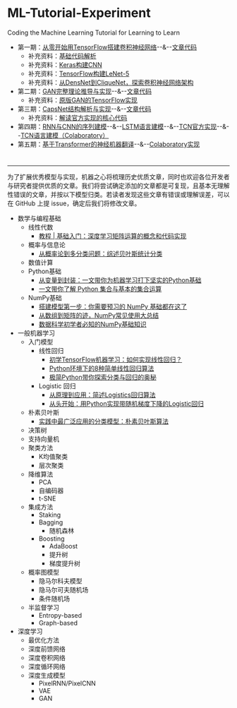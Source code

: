 # ML-Tutorial-Experiment
Coding the Machine Learning Tutorial for Learning to Learn 

- 第一期：[从零开始用TensorFlow搭建卷积神经网络](https://www.jiqizhixin.com/articles/2017-08-29-14)--&--[文章代码](https://github.com/jiqizhixin/ML-Tutorial-Experiment/blob/master/Experiments/tf_CNN_Tutorial.ipynb)
  -  补充资料：[基础代码解析](https://github.com/jiqizhixin/ML-Tutorial-Experiment/blob/master/Experiments/tf_trial_1.ipynb)
  -  补充资料：[Keras构建CNN](https://github.com/jiqizhixin/ML-Tutorial-Experiment/blob/master/Experiments/tf_Keras_CNN.ipynb)
  -  补充资料：[TensorFlow构建LeNet-5](https://github.com/jiqizhixin/ML-Tutorial-Experiment/blob/master/Experiments/tf_LeNet5.ipynb)
  -  补充资料：[从DensNet到CliqueNet，探索卷积神经网络架构](https://www.jiqizhixin.com/articles/2018-05-23-6)
- 第二期：[GAN完整理论推导与实现](https://www.jiqizhixin.com/articles/2017-10-1-1)--&--[文章代码](https://github.com/jiqizhixin/ML-Tutorial-Experiment/blob/master/Experiments/Keras_GAN.ipynb)
  -  补充资料：[原版GAN的TensorFlow实现](https://github.com/jiqizhixin/ML-Tutorial-Experiment/blob/master/Experiments/tf_GAN.ipynb)
- 第三期：[CapsNet结构解析与实现](https://www.jiqizhixin.com/articles/2017-11-05)--&--[文章代码](https://github.com/jiqizhixin/ML-Tutorial-Experiment/blob/master/Experiments/tf_orginal_CapsNet.ipynb)
  -  补充资料：[解读官方实现的核心代码](https://www.jiqizhixin.com/articles/capsule-implement-sara-sabour-Feb02)
- 第四期：[RNN与CNN的序列建模](https://www.jiqizhixin.com/articles/2018-04-12-3)--&--[LSTM语言建模](https://github.com/jiqizhixin/ML-Tutorial-Experiment/blob/master/Experiments/LSTM_PTB.ipynb)--&--[TCN官方实现](https://github.com/locuslab/TCN)--&--[TCN语言建模（Colaboratory）](https://colab.research.google.com/drive/1GAXC0j9qzLyQu8G9_P_eHi-TtYm7uhXF)
- 第五期：[基于Transformer的神经机器翻译](https://www.jiqizhixin.com/articles/Synced-github-implement-project-machine-translation-by-transformer)--&--[Colaboratory实现](https://colab.research.google.com/drive/1Wt9Jwynnki6lipwUcy0Sz5WKG7MYSGs0)

#
------
为了扩展优秀模型与实现，机器之心将梳理历史优质文章，同时也欢迎各位开发者与研究者提供优质的文章。我们将尝试确定添加的文章都是可复现，且基本无理解性错误的文章，并按以下模型归类。若读者发现这些文章有错误或理解误差，可以在 GitHub 上提 issue，确定后我们将修改文章。

* 数学与编程基础
    * 线性代数
        * [教程 | 基础入门：深度学习矩阵运算的概念和代码实现](https://www.jiqizhixin.com/articles/2017-08-07-2)
    * 概率与信息论
        * [从概率论到多分类问题：综述贝叶斯统计分类](https://www.jiqizhixin.com/articles/2017-09-28)
    * 数值计算
    * Python基础
        * [从变量到封装：一文带你为机器学习打下坚实的Python基础](https://www.jiqizhixin.com/articles/2017-10-13)
        * [一文带你了解 Python 集合与基本的集合运算](https://www.jiqizhixin.com/articles/062403)
    * NumPy基础
        * [搭建模型第一步：你需要预习的 NumPy 基础都在这了](https://www.jiqizhixin.com/articles/070101)
        * [从数组到矩阵的迹，NumPy常见使用大总结](https://www.jiqizhixin.com/articles/2017-10-28)
        * [数据科学初学者必知的NumPy基础知识](https://www.jiqizhixin.com/articles/2018-04-21-7)
* 一般机器学习
    * 入门模型
        * 线性回归
            * [初学TensorFlow机器学习：如何实现线性回归？](https://www.jiqizhixin.com/articles/2017-05-14-2)
            * [Python环境下的8种简单线性回归算法](https://www.jiqizhixin.com/articles/2018-01-01)
            * [极简Python带你探索分类与回归的奥秘](https://www.jiqizhixin.com/articles/03132)
        * Logistic 回归
            * [从原理到应用：简述Logistics回归算法](https://www.jiqizhixin.com/articles/2018-05-13-3)
            * [从头开始：用Python实现带随机梯度下降的Logistic回归](https://www.jiqizhixin.com/articles/2017-02-17-5)
    * 朴素贝叶斯
        * [实践中最广泛应用的分类模型：朴素贝叶斯算法](https://www.jiqizhixin.com/articles/033088)
    * 决策树
    * 支持向量机
    * 聚类方法
        * K均值聚类
        * 层次聚类
    * 降维算法
        * PCA
        * 自编码器
        * t-SNE
    * 集成方法
        * Staking
        * Bagging
            * 随机森林
        * Boosting
            * AdaBoost
            * 提升树
            * 梯度提升树
    * 概率图模型
        * 隐马尔科夫模型
        * 隐马尔可夫随机场
        * 条件随机场
    * 半监督学习
        * Entropy-based
        * Graph-based
* 深度学习
    * 最优化方法
    * 深度前馈网络
    * 深度卷积网络
    * 深度循环网络
    * 深度生成模型
        * PixelRNN/PixelCNN
        * VAE
        * GAN

